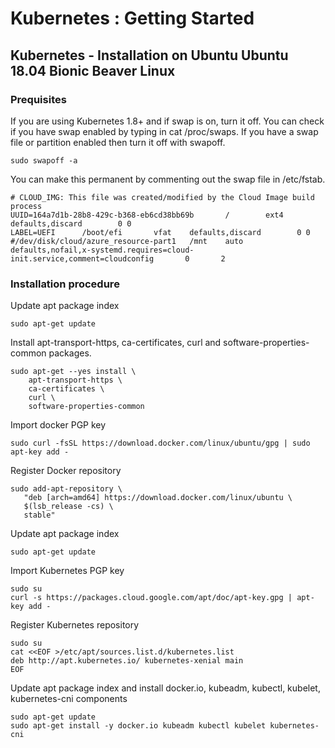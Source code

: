 # Kubernetes : Getting Started

## Kubernetes - Installation on Ubuntu Ubuntu 18.04 Bionic Beaver Linux


### Prequisites

If you are using Kubernetes 1.8+ and if swap is on, turn it off.
You can check if you have swap enabled by typing in cat /proc/swaps.
If you have a swap file or partition enabled then turn it off with swapoff.

```
sudo swapoff -a
```

You can make this permanent by commenting out the swap file in /etc/fstab.
```
# CLOUD_IMG: This file was created/modified by the Cloud Image build process
UUID=164a7d1b-28b8-429c-b368-eb6cd38bb69b       /        ext4   defaults,discard        0 0
LABEL=UEFI      /boot/efi       vfat    defaults,discard        0 0
#/dev/disk/cloud/azure_resource-part1   /mnt    auto    defaults,nofail,x-systemd.requires=cloud-init.service,comment=cloudconfig       0       2
```

### Installation procedure

Update apt package index
```
sudo apt-get update
```
Install apt-transport-https, ca-certificates, curl and software-properties-common
packages.
```  
sudo apt-get --yes install \
    apt-transport-https \
    ca-certificates \
    curl \
    software-properties-common
```
Import docker PGP key
```
sudo curl -fsSL https://download.docker.com/linux/ubuntu/gpg | sudo apt-key add -
```
Register Docker repository
```
sudo add-apt-repository \
   "deb [arch=amd64] https://download.docker.com/linux/ubuntu \
   $(lsb_release -cs) \
   stable"
```
Update apt package index
```
sudo apt-get update
```
Import Kubernetes PGP key
```
sudo su
curl -s https://packages.cloud.google.com/apt/doc/apt-key.gpg | apt-key add -
```
Register Kubernetes repository
```
sudo su
cat <<EOF >/etc/apt/sources.list.d/kubernetes.list
deb http://apt.kubernetes.io/ kubernetes-xenial main
EOF
```
Update apt package index and install docker.io, kubeadm, kubectl, kubelet, kubernetes-cni
components
```
sudo apt-get update
sudo apt-get install -y docker.io kubeadm kubectl kubelet kubernetes-cni
```
